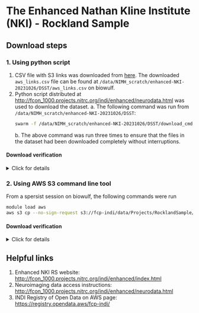 # The Enhanced Nathan Kline Institute (NKI) - Rockland Sample

## Download steps

### 1. Using python script

   1. CSV file with S3 links was downloaded from [here](http://fcon_1000.projects.nitrc.org/indi/enhanced/neurodata.html). The downloaded `aws_links.csv` file can be found at `/data/NIMH_scratch/enhanced-NKI-20231026/DSST/aws_links.csv` on biowulf.
   2. Python script distributed at http://fcon_1000.projects.nitrc.org/indi/enhanced/neurodata.html was used to download
   the dataset.
      a. The following command was run from `/data/NIMH_scratch/enhanced-NKI-20231026/DSST`:
      ```bash
      swarm -f /data/NIMH_scratch/enhanced-NKI-20231026/DSST/download_cmds.swarm --merge-output --job-name nki-dwnld --logdir /data/NIMH_scratch/enhanced-NKI-20231026/DSST/swarm_log
      ```
      b. The above command was run three times to ensure that the files in the dataset had been downloaded completely without interruptions.
   
#### Download verification
   <details>
      <summary> Click for details </summary>

The following table shows a summary of counts based on `aws_links.csv` file (at the time of writing):
   
|                        | Counts |
|------------------------|--------|
| Rows (or S3 filepaths) | 112716 |
| **Unique** rows        | 102924 |
| Files downloaded       |  93299 |
   
By using the distributed python script for download, only 93299 files could be downloaded due to the exclusionary conditions specified in the script. The curators have been contacted to verify whether the exclusions in sessions and files is as they intended for it or if its the case that the script is outdated. (Still awaiting reply)
   
The subset of rows/files that were excluded by the python script have been stored on `/data/NIMH_scratch/enhanced-NKI-20231026/DSST/aws_links_excluded_subset.csv`
</details>

   
### 2. Using AWS S3 command line tool

From a spersist session on biowulf, the following commands were run
```bash
module load aws
aws s3 cp --no-sign-request s3://fcp-indi/data/Projects/RocklandSample/RawDataBIDSLatest/ /data/NIMH_scratch/enhanced-NKI-20231026/via_s3_bucket/ --recursive
```

#### Download verification
<details>
      <summary> Click for details </summary>
Download still in progress
</details>

## Helpful links
1. Enhanced NKI RS website: http://fcon_1000.projects.nitrc.org/indi/enhanced/index.html
2. Neuroimaging data access instructions: http://fcon_1000.projects.nitrc.org/indi/enhanced/neurodata.html
3. INDI Registry of Open Data on AWS page: https://registry.opendata.aws/fcp-indi/


